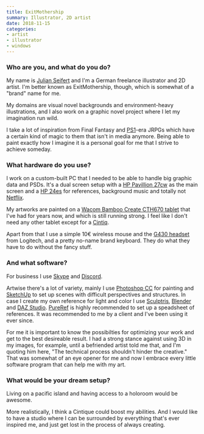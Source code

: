 ```yaml
---
title: ExitMothership
summary: Illustrator, 2D artist
date: 2018-11-15
categories:
- artist
- illustrator
- windows 
---
```


### Who are you, and what do you do?

My name is [Julian Seifert](https://www.deviantart.com/exitmothership "Julian's DeviantArt account.") and I'm a German freelance illustrator and 2D artist. I'm better known as ExitMothership, though, which is somewhat of a "brand" name for me.

My domains are visual novel backgrounds and environment-heavy illustrations, and I also work on a graphic novel project where I let my imagination run wild. 

I take a lot of inspiration from Final Fantasy and [PS1][playstation]-era JRPGs which have a certain kind of magic to them that isn't in media anymore. Being able to paint exactly how I imagine it is a personal goal for me that I strive to achieve someday.

### What hardware do you use?

I work on a custom-built PC that I needed to be able to handle big graphic data and PSDs. It's a dual screen setup with a [HP Pavillion 27cw][pavilion-27cw] as the main screen and a [HP 24es][24es] for references, background music and totally not [Netflix][].

My artworks are painted on a [Wacom Bamboo Create CTH670 tablet][bamboo-create] that I've had for years now, and which is still running strong. I feel like I don't need any other tablet except for a [Cintiq][].

Apart from that I use a simple 10€ wireless mouse and the [G430 headset][g430] from Logitech, and a pretty no-name brand keyboard. They do what they have to do without the fancy stuff.

### And what software?

For business I use [Skype][] and [Discord][].

Artwise there's a lot of variety, mainly I use [Photoshop CC][photoshop] for painting and [SketchUp][] to set up scenes with difficult perspectives and structures. In case I create my own reference for light and color I use [Sculptris][], [Blender][] and [DAZ Studio][daz-studio]. [PureRef][] is highly recommended to set up a speadsheet of references. It was recommended to me by a client and I've been using it ever since.

For me it is important to know the possibilties for optimizing your work and get to the best desireable result. I had a strong stance against using 3D in my images, for example, until a befriended artist told me that, and I'm quoting him here, "The technical process shouldn't hinder the creative." That was somewhat of an eye opener for me and now I embrace every little software program that can help me with my art.

### What would be your dream setup?

Living on a pacific island and having access to a holoroom would be awesome.

More realistically, I think a Cintique could boost my abilities. And I would like to have a studio where I can be surrounded by everything that's ever inspired me, and just get lost in the process of always creating.

[24es]: https://support.hp.com/us-en/document/c05272270 "A 23.8 inch LCD monitor."
[bamboo-create]: https://www.newegg.com/global/{SHORTCODE}/Common/MessagePage/3?ID=13 "A drawing tablet."
[blender]: https://www.blender.org/ "A free, open-source 3D renderer."
[cintiq]: https://www.wacom.com/en-us/us/cintiq "A computer screen you can draw on."
[daz-studio]: https://www.daz3d.com/get_studio "A 3D rendering and animation tool."
[discord]: https://discord.com/ "A voice and text chat service."
[g430]: https://support.logi.com/hc?mID=10785 "A gaming headset."
[netflix]: http://web.archive.org/web/20221226033709/https://www.netflix.com/ "A movie rental and streaming service."
[pavilion-27cw]: https://support.hp.com/us-en/product/hp-pavilion-27-inch-displays/7274719/model/7383985/manuals "A 27-inch LED monitor."
[photoshop]: https://www.adobe.com/products/photoshop.html "A bitmap image editor."
[playstation]: https://en.wikipedia.org/wiki/PlayStation_(console) "A gaming console."
[pureref]: https://www.pureref.com/ "Image reference software."
[sculptris]: https://www.zbrushcore.com/mini/ "3D sculpting software."
[sketchup]: https://www.sketchup.com/ "3D modeling software."
[skype]: https://www.skype.com/en/ "Voice and video chat software."
